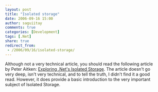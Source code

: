 ```yaml
---
layout: post
title: "Isolated storage"
date: 2006-09-16 15:00
author: saguiitay
comments: true
categories: [Development]
tags: [.Net]
share: true
redirect_from:
 - /2006/09/16/isolated-storage/
---
```

Although not a very technical article, you should read the following article by Peter Aitken: [Exploring .Net's Isolated Storage](http://www.devsource.com/article2/0,1895,2002924,00.asp). The article doesn't go very deep, isn't very technical, and to tell the truth, I didn't find it a good read. However, it does provide a basic introduction to the very important subject of Isolated Storage.</span>


